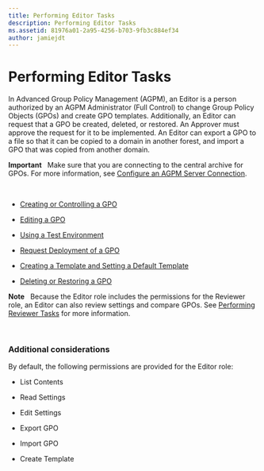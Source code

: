 ```yaml
---
title: Performing Editor Tasks
description: Performing Editor Tasks
ms.assetid: 81976a01-2a95-4256-b703-9fb3c884ef34
author: jamiejdt
---
```


# Performing Editor Tasks


In Advanced Group Policy Management (AGPM), an Editor is a person authorized by an AGPM Administrator (Full Control) to change Group Policy Objects (GPOs) and create GPO templates. Additionally, an Editor can request that a GPO be created, deleted, or restored. An Approver must approve the request for it to be implemented. An Editor can export a GPO to a file so that it can be copied to a domain in another forest, and import a GPO that was copied from another domain.

**Important**  
Make sure that you are connecting to the central archive for GPOs. For more information, see [Configure an AGPM Server Connection](configure-an-agpm-server-connection-agpm40.md).

 

-   [Creating or Controlling a GPO](creating-or-controlling-a-gpo-agpm40-ed.md)

-   [Editing a GPO](editing-a-gpo-agpm40.md)

-   [Using a Test Environment](using-a-test-environment.md)

-   [Request Deployment of a GPO](request-deployment-of-a-gpo-agpm40.md)

-   [Creating a Template and Setting a Default Template](creating-a-template-and-setting-a-default-template-agpm40.md)

-   [Deleting or Restoring a GPO](deleting-or-restoring-a-gpo-agpm40.md)

**Note**  
Because the Editor role includes the permissions for the Reviewer role, an Editor can also review settings and compare GPOs. See [Performing Reviewer Tasks](performing-reviewer-tasks-agpm40.md) for more information.

 

### Additional considerations

By default, the following permissions are provided for the Editor role:

-   List Contents

-   Read Settings

-   Edit Settings

-   Export GPO

-   Import GPO

-   Create Template

 

 





